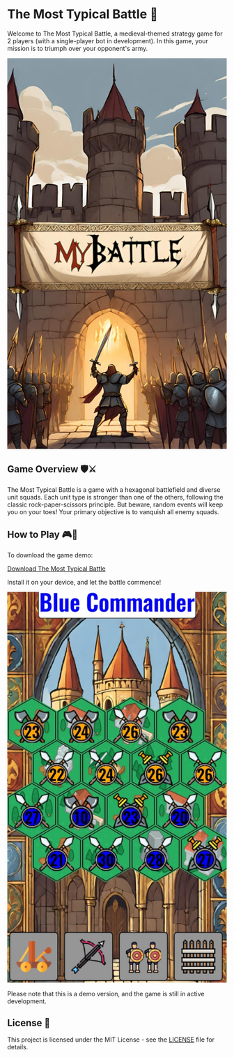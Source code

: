 # The Most Typical Battle 🏰

Welcome to The Most Typical Battle, a medieval-themed strategy game for 2 players (with a single-player bot in development). In this game, your mission is to triumph over your opponent's army.

![MyBattle](https://github.com/artnatan/the_most_typical_battle/blob/master/game/images/bg_1.png)

## Game Overview 🛡️⚔️

The Most Typical Battle is a game with a hexagonal battlefield and diverse unit squads. Each unit type is stronger than one of the others, following the classic rock-paper-scissors principle. But beware, random events will keep you on your toes! Your primary objective is to vanquish all enemy squads.

## How to Play 🎮🎯

To download the game demo:

[Download The Most Typical Battle](https://github.com/artnatan/the_most_typical_battle/blob/master/game/bin/mybattle-0.3.0.apk)

Install it on your device, and let the battle commence! 

![Gameplay Screenshot](https://github.com/artnatan/the_most_typical_battle/blob/master/game/images/gameplay.png)

Please note that this is a demo version, and the game is still in active development.

## License 📜

This project is licensed under the MIT License - see the [LICENSE](https://github.com/artnatan/the_most_typical_battle/blob/master/LICENSE.md) file for details. 
